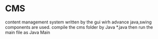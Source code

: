 # CMS
content management system written by the gui wirh advance java,swing components are used.
compile the cms folder by Java *.java 
then run the main file as Java Main
